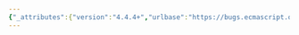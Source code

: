 ```yaml
---
{"_attributes":{"version":"4.4.4+","urlbase":"https://bugs.ecmascript.org/","maintainer":"dherman@mozilla.com"},"bug":{"bug_id":3010,"creation_ts":"2014-07-17 21:24:00 -0700","short_desc":"23.1.1.1 Map ( [ iterable ] ) grammar: \"used as an Map\"","delta_ts":"2014-07-18 18:03:11 -0700","product":"Draft for 6th Edition","component":"editorial issue","version":"Rev 25: May 22, 2014 Draft","rep_platform":"All","op_sys":"All","bug_status":"RESOLVED","resolution":"FIXED","priority":"Normal","bug_severity":"enhancement","everconfirmed":true,"reporter":{"uid":"bugs.ecmascript","name":"Michael Ficarra"},"assigned_to":{"uid":"allen","name":"Allen Wirfs-Brock"},"long_desc":[{"commentid":9245,"comment_count":0,"who":{"uid":"bugs.ecmascript","name":"Michael Ficarra"},"bug_when":"2014-07-17 21:24:11 -0700","thetext":"Should be \"used as a Map\"."},{"commentid":9259,"comment_count":1,"who":{"uid":"allen","name":"Allen Wirfs-Brock"},"bug_when":"2014-07-18 09:28:39 -0700","thetext":"fixed in rev26 editor's draft"},{"commentid":9289,"comment_count":2,"who":{"uid":"bugs.ecmascript","name":"Michael Ficarra"},"bug_when":"2014-07-18 18:03:11 -0700","thetext":"Confirmed fixed in draft 26. Closing."}]}}
---
```

